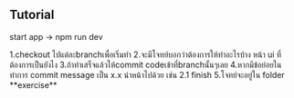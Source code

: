 ## Tutorial

start app -> npm run dev

1.checkout ไปแต่ละbranchเพื่อเริ่มทำ
2.จะมีโจทย์บอกว่าต้องการให้ทำอะไรบ้าง หน้า ui ที่ต้องการเป็นยังไง
3.ถ้าทำเสร็จแล้วให้commit codeเข้าที่branchนั้นๆเลย
4.หากมีข้อย่อยในทำการ commit message เป็น x.x นำหน้าไปด้วย เช่น 2.1 finish
5.โจทย์จะอยู่ใน folder \*\*exercise\*\*
